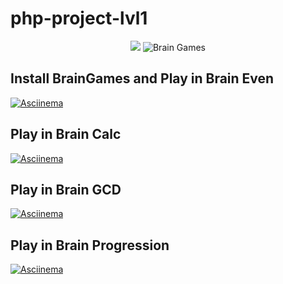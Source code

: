 # php-project-lvl1
<p align="center">
<a href="https://codeclimate.com/github/Nemial/php-project-lvl1/maintainability"><img src="https://api.codeclimate.com/v1/badges/4f8e899a07d5838e2e3c/maintainability" /></a>
<img src="https://github.com/Nemial/php-project-lvl1/workflows/Brain%20Games/badge.svg?branch=master" alt="Brain Games">
</p>

## Install BrainGames and Play in Brain Even
[![Asciinema](https://asciinema.org/a/5sPFoloXIpztXgtizgjfYWq7u.png)](https://asciinema.org/a/5sPFoloXIpztXgtizgjfYWq7u)

## Play in Brain Calc
[![Asciinema](https://asciinema.org/a/A1wytZSQejae1GiEvlrJbg1Lb.png)](https://asciinema.org/a/A1wytZSQejae1GiEvlrJbg1Lb)

## Play in Brain GCD
[![Asciinema](https://asciinema.org/a/Fv6k6GnqVmHj4q1540DRhfcUw.png)](https://asciinema.org/a/Fv6k6GnqVmHj4q1540DRhfcUw)

## Play in Brain Progression
[![Asciinema](https://asciinema.org/a/H9ITg9BSZcjzajAbyUWzaq355.png)](https://asciinema.org/a/H9ITg9BSZcjzajAbyUWzaq355)
